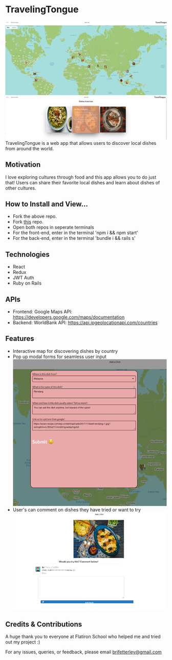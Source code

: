 # TravelingTongue
<!-- A little info about your project and/ or overview that explains what the project is about. -->
![image](https://github.com/bnfetterley/traveltongue_frontend/blob/master/src/Image_Home.png)
![image](https://github.com/bnfetterley/traveltongue_frontend/blob/master/src/Image_DishShow.png)
TravelingTongue is a web app that allows users to discover local dishes from around the world.

## Motivation
<!-- A short description of the motivation behind the creation and maintenance of the project. This should explain why the project exists. -->
I love exploring cultures through food and this app allows you to do just that!  Users can share their favorite local dishes and learn about dishes of other cultures. 


## How to Install and View...
*  Fork the above repo.
*  Fork [this](https://github.com/bnfetterley/traveltongue_backend) repo. 
*  Open both repos in seperate terminals
*  For the front-end, enter in the terminal 'npm i && npm start'
*  For the back-end, enter in the terminal 'bundle i && rails s'

## Technologies
* React
* Redux 
* JWT Auth
* Ruby on Rails

## APIs
* Frontend: Google Maps API: https://developers.google.com/maps/documentation
* Backend: WorldBank API:  https://api.ipgeolocationapi.com/countries

## Features
- Interactive map for discovering dishes by country
- Pop up modal forms for seamless user input![image](https://github.com/bnfetterley/traveltongue_frontend/blob/master/src/Image_DishForm.png)
- User's can comment on dishes they have tried or want to try
![image](https://github.com/bnfetterley/traveltongue_frontend/blob/master/src/Image_CommentForm.png)

## Credits & Contributions
A huge thank you to everyone at Flatiron School who helped me and tried out my project :)

For any issues, queries, or feedback, please email brifetterley@gmail.com

